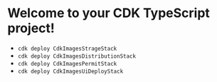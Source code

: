 # Welcome to your CDK TypeScript project!


 * `cdk deploy CdkImagesStrageStack`
 * `cdk deploy CdkImagesDistributionStack`
 * `cdk deploy CdkImagesPermitStack`
 * `cdk deploy CdkImagesUiDeployStack`